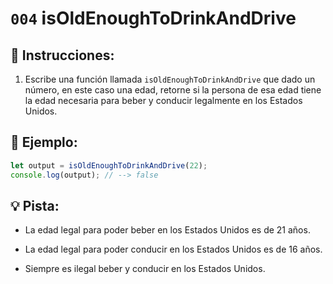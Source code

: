 # `004` isOldEnoughToDrinkAndDrive

## 📝 Instrucciones:

1. Escribe una función llamada `isOldEnoughToDrinkAndDrive` que dado un número, en este caso una edad, retorne si la persona de esa edad tiene la edad necesaria para beber y conducir legalmente en los Estados Unidos.

## 📎 Ejemplo:

```Javascript
let output = isOldEnoughToDrinkAndDrive(22);
console.log(output); // --> false
```

## 💡 Pista:

+ La edad legal para poder beber en los Estados Unidos es de 21 años.

+ La edad legal para poder conducir en los Estados Unidos es de 16 años.

+ Siempre es ilegal beber y conducir en los Estados Unidos.
